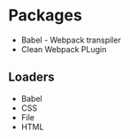 # Packages
- Babel - Webpack transpiler
- Clean Webpack PLugin

## Loaders
- Babel
- CSS
- File
- HTML
